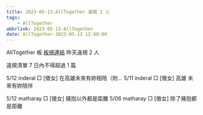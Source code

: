 ```yaml
---
title: 2023-05-13-AllTogether 違規 2 人
tags:
    - AllTogether
abbrlink: 2023-05-13-AllTogether
date: AllTogether-2023-05-13 12:00:00
---
```

AllTogether 板 [板規連結](https://www.ptt.cc/bbs/AllTogether/M.1643211430.A.5FB.html)
昨天違規 2 人
<!-- more -->

違規清單
7 日內不得超過 1 篇

5/12 inderal □ [徵女] 在高雄未來有妳相陪（附…
5/11 inderal □ [徵女] 高雄 未來有妳陪伴

5/12 matharay □ [徵女] 擁抱以外都是距離
5/06 matharay □ [徵女] 除了擁抱都是距離